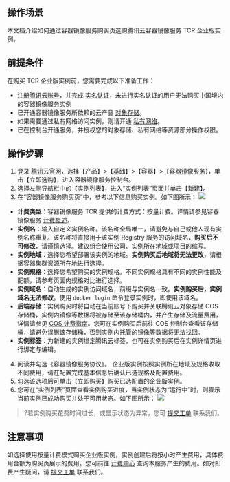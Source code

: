 
## 操作场景

本文档介绍如何通过容器镜像服务购买页选购腾讯云容器镜像服务 TCR 企业版实例。

## 前提条件

在购买 TCR 企业版实例前，您需要完成以下准备工作：
- [注册腾讯云账号](https://intl.cloud.tencent.com/document/product/378/17985)，并完成 [实名认证](https://intl.cloud.tencent.com/document/product/378/3629)，未进行实名认证的用户无法购买中国境内的容器镜像服务实例
- 已开通容器镜像服务所依赖的云产品 [对象存储](https://console.cloud.tencent.com/cos5)。
- 如果需要通过私有网络访问实例，则请开通 [私有网络](https://console.cloud.tencent.com/vpc)。
- 已在控制台开通服务，并授权您的对象存储、私有网络等资源部分操作权限。

## 操作步骤
1. 登录 [腾讯云官网](https://intl.cloud.tencent.com/)，选择【产品】>【基础】>【容器】>【[容器镜像服务](https://intl.cloud.tencent.com/product/tcr)】，单击【立即选购】，进入容器镜像服务控制台。
2. 选择左侧导航栏中的【实例列表】，进入“实例列表”页面并单击【新建】。
3. 在“容器镜像服务购买页”中，参考以下信息购买实例。如下图所示：
![](https://main.qcloudimg.com/raw/08381f45c1058bce009f1359eed985ab.png)
 - **计费类型**：容器镜像服务 TCR 提供的计费方式：按量计费。详情请参见容器镜像服务 [计费概述](https://intl.cloud.tencent.com/document/product/1051/35483)。
 - **实例名**：输入自定义实例名称。该名称全局唯一，请避免与自己或他人现有实例名称重复。该名称将直接用于该实例 Registry 服务的访问域名，**购买后不可修改**，请谨慎选择。建议组合使用公司、实例所在地域或项目的缩写。
 - **实例地域**：选择您希望部署该实例的地域。**实例购买后地域将无法更改**，请根据容器集群资源所在地进行选择。
 - **实例规格**：选择您希望购买的实例规格。不同实例规格具有不同的实例性能及配额，请参考页面内规格对比进行选择。
 - **实例域名**：自动生成的实例访问域名，前缀与实例名一致。**实例购买后，实例域名无法修改**。使用 `docker login` 命令登录实例时，即使用该域名。
 - **后端存储**：实例购买时将自动在当前账号下购买并关联腾讯云对象存储 COS 存储桶，实例内镜像等数据将被存储至该存储桶内，并产生存储及流量费用，详情请参见 [COS 计费指南](https://intl.cloud.tencent.com/document/product/436/16871)。您可在实例购买后前往 COS 控制台查看该存储桶，请避免误删该存储桶，否则实例内托管的镜像等数据将无法找回。
 - **实例标签**：为新建的实例绑定腾讯云标签，也可在实例购买后在实例详情页进行绑定与编辑。
4. 阅读并勾选《容器镜像服务协议》。
   企业版实例按照实例所在地域及规格收取不同费用，请在配置完成基本信息后确认已选规格及配置费用。
5. 勾选该选项后可单击【立即购买】购买已选配置的企业版实例。
6. 您可在“实例列表”页面查看实例购买进度，当实例状态为“运行中”时，则表示当前实例已成功购买并处于可用状态。如下图所示：
![](https://main.qcloudimg.com/raw/8ed87bf4a369c5c184ea2a5bc0073d9f.png)

>?若实例购买花费时间过长，或显示状态为异常，您可 [提交工单](https://console.cloud.tencent.com/workorder/category) 联系我们。
>

## 注意事项
如选择使用按量计费模式购买企业版实例，实例创建后将按小时产生费用，具体费用金额为购买页展示的费用。您可前往 [计费中心](https://console.cloud.tencent.com/expense) 查询本服务产生的费用。如对扣费产生疑问，请 [提交工单](https://console.cloud.tencent.com/workorder/category) 联系我们。


